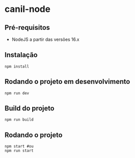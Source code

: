 # canil-node

## Pré-requisitos

- NodeJS a partir das versões 16.x

## Instalação

```shell
npm install
```

## Rodando o projeto em desenvolvimento

```shell
npm run dev
```

## Build do projeto

```shell
npm run build
```

## Rodando o projeto

```shell
npm start #ou
npm run start
```
